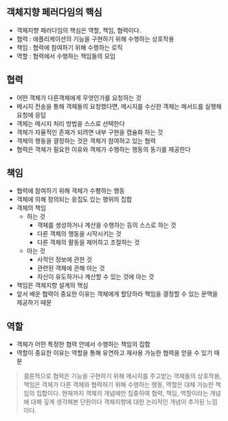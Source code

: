 ## 객체지향 페러다임의 핵심
- 객체지향 패러다임의 핵심은 역할, 책임, 협력이다.
- 협력 : 애플리케이션의 기능을 구현하기 위해 수행하는 상호작용
- 책임 : 협력에 참여하기 위해 수행하는 로직
- 역할 : 협력에서 수행하는 책임들의 모임

## 협력
- 어떤 객체가 다른객체에게 무엇인가를 요청하는 것
- 메시지 전송을 통해 객체들의 요청했다면, 메시지를 수신한 객체는 메서드를 실행해 요청에 응답
- 객체는 메시지 처리 방법을 스스로 선택한다
- 객체가 자율적인 존재가 되려면 내부 구현을 캡슐화 하는 것
- 객체의 행동을 결정하는 것은 객체가 참여하고 있는 협력
- 협력은 객체가 필요한 이유와 객체가 수행하는 행동의 동기를 제공한다

## 책임
- 협력에 참여하기 위해 객체가 수횅하는 행동
- 객체에 의해 정의되는 응집도 있는 행위의 집합
- 객체의 책임
    - 하는 것
        - 객체를 생성하거나 계산을 수행하는 등의 스스로 하는 것
        - 다른 객체의 행동을 시작시키는 것
        - 다른 객체의 활동을 제어하고 조절하는 것
    - 아는 것
        - 사적인 정보에 관한 것
        - 관련된 객체에 관해 아는 것
        - 자신이 유도하거나 계산할 수 있는 것에 아는 것
- 책임은 객체지향 설계의 핵심
- 앞서 배운 협력이 중요한 이유는 객체에게 할당하라 책임을 결정할 수 있는 문맥을 제공하기 때문

## 역할
- 객체가 어떤 특정한 협력 안에서 수행하는 책임의 집합
- 역할이 중요한 이유는 역할을 통해 유연하고 재사용 가능한 협력을 얻을 수 있기 때문

> 결론적으로 협력은 기능을 구현하기 위해 메시지를 주고받는 객체들의 상호작용, 책임은 객체가 다른 객체와 협력하기 위해 수행하는 행동, 역할은 대체 가능한 책임의 집합이다.
현재까지 객체의 개념에만 집중하여 협력, 책임, 역할이라는 개념에 대해 깊게 생각해본 단원이다
객체지향에 대한 논리적인 개념이 추가된 느낌이다.